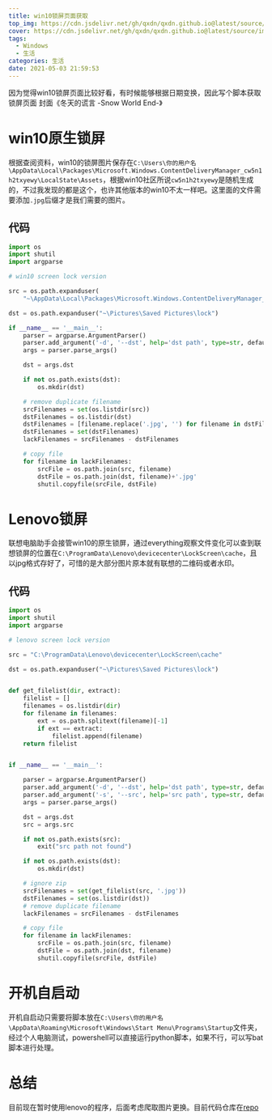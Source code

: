 ```yaml
---
title: win10锁屏页面获取
top_img: https://cdn.jsdelivr.net/gh/qxdn/qxdn.github.io@latest/source/images/win10-lock/top_img.png
cover: https://cdn.jsdelivr.net/gh/qxdn/qxdn.github.io@latest/source/images/win10-lock/top_img.png
tags:
  - Windows
  - 生活
categories: 生活
date: 2021-05-03 21:59:53
---
```



因为觉得win10锁屏页面比较好看，有时候能够根据日期变换，因此写个脚本获取锁屏页面
封面《冬天的谎言 -Snow World End-》
<!--more-->

# win10原生锁屏
根据查阅资料，win10的锁屏图片保存在`C:\Users\你的用户名\AppData\Local\Packages\Microsoft.Windows.ContentDeliveryManager_cw5n1h2txyewy\LocalState\Assets`，根据win10社区所说`cw5n1h2txyewy`是随机生成的，不过我发现的都是这个，也许其他版本的win10不太一样吧。这里面的文件需要添加`.jpg`后缀才是我们需要的图片。

## 代码
```python
import os
import shutil
import argparse

# win10 screen lock version

src = os.path.expanduser(
    "~\AppData\Local\Packages\Microsoft.Windows.ContentDeliveryManager_cw5n1h2txyewy\LocalState\Assets")

dst = os.path.expanduser("~\Pictures\Saved Pictures\lock")

if __name__ == '__main__':
    parser = argparse.ArgumentParser()
    parser.add_argument('-d', '--dst', help='dst path', type=str, default=dst)
    args = parser.parse_args()

    dst = args.dst

    if not os.path.exists(dst):
        os.mkdir(dst)

    # remove duplicate filename
    srcFilenames = set(os.listdir(src))
    dstFilenames = os.listdir(dst)
    dstFilenames = [filename.replace('.jpg', '') for filename in dstFilenames]
    dstFilenames = set(dstFilenames)
    lackFilenames = srcFilenames - dstFilenames

    # copy file
    for filename in lackFilenames:
        srcFile = os.path.join(src, filename)
        dstFile = os.path.join(dst, filename)+'.jpg'
        shutil.copyfile(srcFile, dstFile)
```


# Lenovo锁屏
联想电脑助手会接管win10的原生锁屏，通过everything观察文件变化可以查到联想锁屏的位置在`C:\ProgramData\Lenovo\devicecenter\LockScreen\cache`，且以jpg格式存好了，可惜的是大部分图片原本就有联想的二维码或者水印。
## 代码
```python
import os
import shutil
import argparse

# lenovo screen lock version

src = "C:\ProgramData\Lenovo\devicecenter\LockScreen\cache"

dst = os.path.expanduser("~\Pictures\Saved Pictures\lock")


def get_filelist(dir, extract):
    filelist = []
    filenames = os.listdir(dir)
    for filename in filenames:
        ext = os.path.splitext(filename)[-1]
        if ext == extract:
            filelist.append(filename)
    return filelist


if __name__ == '__main__':

    parser = argparse.ArgumentParser()
    parser.add_argument('-d', '--dst', help='dst path', type=str, default=dst)
    parser.add_argument('-s', '--src', help='src path', type=str, default=src)
    args = parser.parse_args()

    dst = args.dst
    src = args.src

    if not os.path.exists(src):
        exit("src path not found")

    if not os.path.exists(dst):
        os.mkdir(dst)

    # ignore zip
    srcFilenames = set(get_filelist(src, '.jpg'))
    dstFilenames = set(os.listdir(dst))
    # remove duplicate filename
    lackFilenames = srcFilenames - dstFilenames

    # copy file
    for filename in lackFilenames:
        srcFile = os.path.join(src, filename)
        dstFile = os.path.join(dst, filename)
        shutil.copyfile(srcFile, dstFile)
```
# 开机自启动
开机自启动只需要将脚本放在`C:\Users\你的用户名\AppData\Roaming\Microsoft\Windows\Start Menu\Programs\Startup`文件夹，经过个人电脑测试，powershell可以直接运行python脚本，如果不行，可以写bat脚本进行处理。

# 总结
目前现在暂时使用lenovo的程序，后面考虑爬取图片更换。目前代码仓库在[repo](https://github.com/qxdn/win10-lock-fetch)